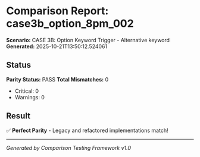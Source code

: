 # Comparison Report: case3b_option_8pm_002
**Scenario:** CASE 3B: Option Keyword Trigger - Alternative keyword
**Generated:** 2025-10-21T13:50:12.524061

## Status
**Parity Status:** PASS
**Total Mismatches:** 0
  - Critical: 0
  - Warnings: 0

## Result
✅ **Perfect Parity** - Legacy and refactored implementations match!

---
*Generated by Comparison Testing Framework v1.0*